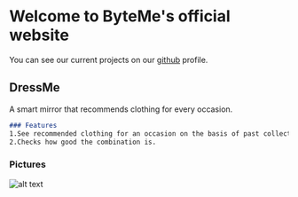 # Welcome to ByteMe's official website

You can see our current projects on our [github](https://github.com/team-byteMe) profile. 

## DressMe

A smart mirror that recommends clothing for every occasion.

```markdown
### Features
1.See recommended clothing for an occasion on the basis of past collection of photos.    
2.Checks how good the combination is.
```
### Pictures
![alt text](blob:https://web.whatsapp.com/a3513bb0-adb3-4ffb-8e75-b10c45e20091)


